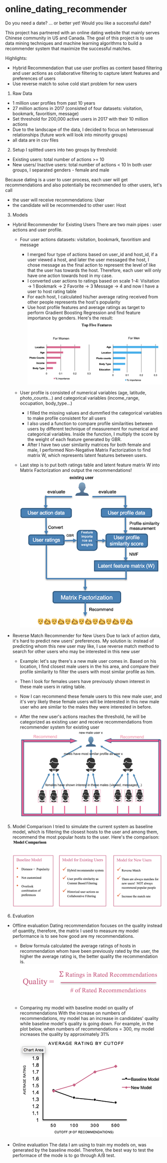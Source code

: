 # online_dating_recommender
Do you need a date? ... or better yet! Would you like a successful date?

This project has partnered with an online dating website that mainly serves Chinese community in US and Canada.
The goal of this project is to use data mining techniques and machine learning algorithms to build a recommender system that maximize the successful matches.

Highlights:
- Hybrid Recommendation that use user profiles as content based filtering and user actions as collaborative filtering to capture latent features and preferences of users
- Use reverse match to solve cold start problem for new users

1.  Raw Data
- 1 million user profiles from past 10 years
- 27 million actions in 2017 (consisted of four datasets: visitation, bookmark, favoritism, message)
- Set threshold for 200,000 active users in 2017 with their 10 million actions
- Due to the landscape of the data, I decided to focus on heterosexual relationships (future work will look into minority groups)
- all data are in csv files

2. Setup
I splitted users into two groups by threshold:
- Existing users: total number of actions >= 10
- New users/ Inactive users: total number of actions < 10
In both user groups, I separated genders - female and male

Because dating is a user to user process, each user will get recommendations and also potentially be recommended to other users, let's call
- the user will receive recommendations: User
- the candidate will be recommended to other user: Host

3. Models

- Hybrid Recommender for Existing Users
There are two main pipes : user actions and user profile.

  - Four user actions datasets: visitation, bookmark, favoritism and message
    -  I merged four type of actions based on user_id and host_id,
      if a user viewed a host, and later the user messaged the host, I chose message as the final action to represent the level of like that the user has towards the host. Therefore, each user will only have one action towards host in my case.
    - I converted user actions to ratings based on scale 1-4:
      Visitation ->  1
    	Bookmark   ->  2
    	Favorite   ->  3
    	Message    ->  4
      and now I have a user to host rating table
    - For each host, I calculated his/her average rating received from other people represents the host's popularity
    - Use host profile features and average ratings as target to perform Gradient Boosting Regression and find feature importance by genders. Here's the result:
      ![Alt text](img/feature_importance.png)

  - User profile is consisted of numerical variables (age, latitude, photo_counts...) and categorical variables (income_range, occupation, body_type...)
    - I filled the missing values and dummfied the categorical variables to make profile consistent for all users
    - I also used a function to compare profile similarities between users by different technique of measurement for numerical and categorical variables. Inside the function, I multiply the score by the weight of each feature generated by GBR.
    - After I have two user similarity matrices for both female and male, I performed Non-Negative Matrix Factorization to find matrix W, which represents latent features between users.

  - Last step is to put both ratings table and latent feature matrix W into Matrix Factorization and output the recommendations!
    ![Alt text](img/model_existing_user.png)

- Reverse Match Recommender for New Users
Due to lack of action data, it's hard to predict new users' preferences. My solution is: instead of predicting whom this new user may like, I use reverse match method to search for other users who may be interested in this new user

  - Example: let's say there's a new male user comes in. Based on his location, I find closest male users in the his area, and compare their profile similarity to filter the users with most similar profile as him.

  - Then I look for females users have previously shown interest in these male users in rating table.

  - Now I can recommend these female users to this new male user, and it's very likely these female users will be interested in this new male user who are similar to the males they were interested in before.

  - After the new user's actions reaches the threshold, he will be categorized as existing user and receive recommendations from recommender system for existing user
  ![Alt text](img/model_new_user.png)

5. Model Comparison
I tried to simulate the current system as baseline model, which is filtering the closest hosts to the user and among them, recommend the most popular hosts to the user. Here's the comparison:
  ![Alt text](img/model_comparison.png)

6. Evaluation
- Offline evaluation
  Dating recommendation focuses on the quality instead of quantity, therefore, the matrix I used to measure my model performance is to see how good are my recommendations.

  - Below formula calculated the average ratings of hosts in recommendation whom have been previously rated by the user, the higher the average rating is, the better quality the recommendation is.
  ![Alt text](img/quality_formula.png)

  - Comparing my model with baseline model on quality of recommendations
  With the increase on numbers of recommendations, my model has an increase in candidates' quality while baseline model's quality is going down. For example, in the plot below, when numbers of recommendations = 300, my model increases the quality by approximately 31%
  ![Alt text](img/eval_plot.png)

- Online evaluation
  The data I am using to train my models on, was generated by the baseline model. Therefore, the best way to test the performace of the mode is to go through A/B test.
